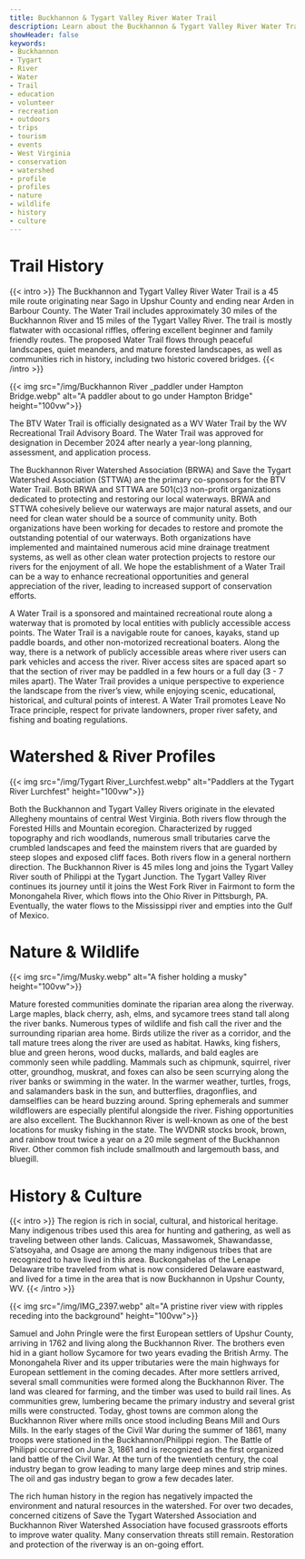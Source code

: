 ```yaml
---
title: Buckhannon & Tygart Valley River Water Trail
description: Learn about the Buckhannon & Tygart Valley River Water Trail.
showHeader: false
keywords:
- Buckhannon
- Tygart
- River
- Water
- Trail
- education
- volunteer
- recreation
- outdoors
- trips
- tourism
- events
- West Virginia
- conservation
- watershed
- profile
- profiles
- nature
- wildlife
- history
- culture
---
```


# Trail History

{{< intro >}}
The Buckhannon and Tygart Valley River Water Trail is a 45 mile route originating near Sago in Upshur County and ending near Arden in Barbour County. The Water Trail includes approximately 30 miles of the Buckhannon River and 15 miles of the Tygart Valley River. The trail is mostly flatwater with occasional riffles, offering excellent beginner and family friendly routes. The proposed Water Trail flows through peaceful landscapes, quiet meanders, and mature forested landscapes, as well as communities rich in history, including two historic covered bridges. 
{{< /intro >}}

{{< img src="/img/Buckhannon River _paddler under Hampton Bridge.webp" alt="A paddler about to go under Hampton Bridge" height="100vw">}}

The BTV Water Trail is officially designated as a WV Water Trail by the WV Recreational Trail Advisory Board. The Water Trail was approved for designation in December 2024 after nearly a year-long planning, assessment, and application process. 

The Buckhannon River Watershed Association (BRWA) and Save the Tygart Watershed
Association (STTWA) are the primary co-sponsors for the BTV Water Trail. Both BRWA and STTWA are 501(c)3 non-profit organizations dedicated to protecting and restoring our local waterways. BRWA and STTWA cohesively believe our waterways are major natural assets, and our need for clean water should be a source of community unity. Both organizations have been working for decades to restore and promote the outstanding potential of our waterways. Both organizations have implemented and maintained numerous acid mine drainage treatment systems, as well as other clean water protection projects to restore our rivers for the enjoyment of all. We hope the establishment of a Water Trail can be a way to enhance recreational opportunities and general appreciation of the river, leading to increased support of conservation efforts.  

A Water Trail is a sponsored and maintained recreational route along a waterway that is promoted by local entities with publicly accessible access points. The Water Trail is a navigable route for canoes, kayaks, stand up paddle boards, and other non-motorized recreational boaters. Along the way, there is a network of publicly accessible areas where river users can park vehicles and access the river. River access sites are spaced apart so that the section of river may be paddled in a few hours or a full day (3 - 7 miles apart). The Water Trail provides a unique perspective to experience the landscape from the river’s view, while enjoying scenic, educational, historical, and cultural points of interest. A Water Trail promotes Leave No Trace principle, respect for private landowners, proper river safety, and fishing and boating regulations. 

# Watershed & River Profiles

{{< img src="/img/Tygart River_Lurchfest.webp" alt="Paddlers at the Tygart River Lurchfest" height="100vw">}}

Both the Buckhannon and Tygart Valley Rivers originate in the elevated Allegheny mountains of central West Virginia. Both rivers flow through the Forested Hills and Mountain ecoregion. Characterized by rugged topography and rich woodlands, numerous small tributaries carve the crumbled landscapes and feed the mainstem rivers that are guarded by steep slopes and exposed cliff faces. Both rivers flow in a general northern direction. The Buckhannon River is 45 miles long and joins the Tygart Valley River south of Philippi at the Tygart Junction. The Tygart Valley River continues its journey until it joins the West Fork River in Fairmont to form the Monongahela River, which flows into the Ohio River in Pittsburgh, PA. Eventually, the water flows to the Mississippi river and empties into the Gulf of Mexico. 

# Nature & Wildlife

{{< img src="/img/Musky.webp" alt="A fisher holding a musky" height="100vw">}}

Mature forested communities dominate the riparian area along the riverway. Large maples, black cherry, ash, elms, and sycamore trees stand tall along the river banks. Numerous types of wildlife and fish call the river and the surrounding riparian area home. Birds utilize the river as a corridor, and the tall mature trees along the river are used as habitat. Hawks, king fishers, blue and green herons, wood ducks, mallards, and bald eagles are commonly seen while paddling. Mammals such as chipmunk, squirrel, river otter, groundhog, muskrat, and foxes can also be seen scurrying along the river banks or swimming in the water. In the warmer weather, turtles, frogs, and salamanders bask in the sun, and butterflies, dragonflies, and damselflies can be heard buzzing around. Spring ephemerals and summer wildflowers are especially plentiful alongside the river. Fishing opportunities are also excellent. The Buckhannon River is well-known as one of the best locations for musky fishing in the state. The WVDNR stocks brook, brown, and rainbow trout twice a year on a 20 mile segment of the Buckhannon River. Other common fish include smallmouth and largemouth bass, and bluegill. 

# History & Culture

{{< intro >}}
The region is rich in social, cultural, and historical heritage. Many indigenous tribes used this area for hunting and gathering, as well as traveling between other lands. Calicuas, Massawomek, Shawandasse, S’atsoyaha, and Osage are among the many indigenous tribes that are recognized to have lived in this area. Buckongahelas of the Lenape Delaware tribe traveled from what is now considered Delaware eastward, and lived for a time in the area that is now Buckhannon in Upshur County, WV.
{{< /intro >}}

{{< img src="/img/IMG_2397.webp" alt="A pristine river view with ripples receding into the background" height="100vw">}}

Samuel and John Pringle were the first European settlers of Upshur County, arriving in 1762 and living along the Buckhannon River. The brothers even hid in a giant hollow Sycamore for two years evading the British Army. The Monongahela River and its upper tributaries were the main highways for European settlement in the coming decades. After more settlers arrived, several small communities were formed along the Buckhannon River. The land was cleared for farming, and the timber was used to build rail lines. As communities grew, lumbering became the primary industry and several grist mills were constructed. Today, ghost towns are common along the Buckhannon River where mills once stood including Beans Mill and Ours Mills. In the early stages of the Civil War during the summer of 1861, many troops were stationed in the Buckhannon/Philippi region. The Battle of Philippi occurred on June 3, 1861 and is recognized as the first organized land battle of the Civil War. At the turn of the twentieth century, the coal industry began to grow leading to many large deep mines and strip mines. The oil and gas industry began to grow a few decades later. 

The rich human history in the region has negatively impacted the environment and natural resources in the watershed. For over two decades, concerned citizens of Save the Tygart Watershed Association and Buckhannon River Watershed Association have focused grassroots efforts to improve water quality. Many conservation threats still remain. Restoration and protection of the riverway is an on-going effort.
